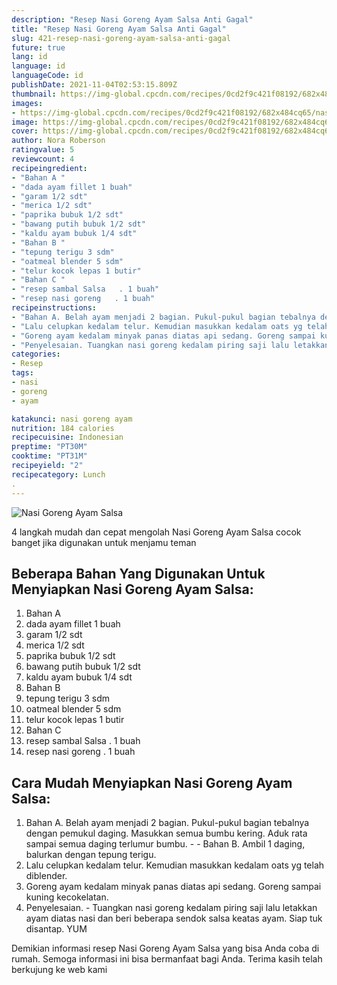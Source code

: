 ```yaml
---
description: "Resep Nasi Goreng Ayam Salsa Anti Gagal"
title: "Resep Nasi Goreng Ayam Salsa Anti Gagal"
slug: 421-resep-nasi-goreng-ayam-salsa-anti-gagal
future: true
lang: id
language: id
languageCode: id
publishDate: 2021-11-04T02:53:15.809Z 
thumbnail: https://img-global.cpcdn.com/recipes/0cd2f9c421f08192/682x484cq65/nasi-goreng-ayam-salsa-foto-resep-utama.png
images:
- https://img-global.cpcdn.com/recipes/0cd2f9c421f08192/682x484cq65/nasi-goreng-ayam-salsa-foto-resep-utama.png
image: https://img-global.cpcdn.com/recipes/0cd2f9c421f08192/682x484cq65/nasi-goreng-ayam-salsa-foto-resep-utama.png
cover: https://img-global.cpcdn.com/recipes/0cd2f9c421f08192/682x484cq65/nasi-goreng-ayam-salsa-foto-resep-utama.png
author: Nora Roberson
ratingvalue: 5
reviewcount: 4
recipeingredient:
- "Bahan A "
- "dada ayam fillet 1 buah"
- "garam 1/2 sdt"
- "merica 1/2 sdt"
- "paprika bubuk 1/2 sdt"
- "bawang putih bubuk 1/2 sdt"
- "kaldu ayam bubuk 1/4 sdt"
- "Bahan B "
- "tepung terigu 3 sdm"
- "oatmeal blender 5 sdm"
- "telur kocok lepas 1 butir"
- "Bahan C "
- "resep sambal Salsa   . 1 buah"
- "resep nasi goreng   . 1 buah"
recipeinstructions:
- "Bahan A. Belah ayam menjadi 2 bagian. Pukul-pukul bagian tebalnya dengan pemukul daging. Masukkan semua bumbu kering. Aduk rata sampai semua daging terlumur bumbu.  Bahan B. Ambil 1 daging, balurkan dengan tepung terigu."
- "Lalu celupkan kedalam telur. Kemudian masukkan kedalam oats yg telah diblender."
- "Goreng ayam kedalam minyak panas diatas api sedang. Goreng sampai kuning kecokelatan."
- "Penyelesaian. Tuangkan nasi goreng kedalam piring saji lalu letakkan ayam diatas nasi dan beri beberapa sendok salsa keatas ayam. Siap tuk disantap. YUM"
categories:
- Resep
tags:
- nasi
- goreng
- ayam

katakunci: nasi goreng ayam 
nutrition: 184 calories
recipecuisine: Indonesian
preptime: "PT30M"
cooktime: "PT31M"
recipeyield: "2"
recipecategory: Lunch
. 
---
```



![Nasi Goreng Ayam Salsa](https://img-global.cpcdn.com/recipes/0cd2f9c421f08192/682x484cq65/nasi-goreng-ayam-salsa-foto-resep-utama.png)

4 langkah mudah dan cepat mengolah  Nasi Goreng Ayam Salsa cocok banget jika digunakan untuk menjamu teman

<!--inarticleads1-->

## Beberapa Bahan Yang Digunakan Untuk Menyiapkan Nasi Goreng Ayam Salsa:

1. Bahan A 
1. dada ayam fillet 1 buah
1. garam 1/2 sdt
1. merica 1/2 sdt
1. paprika bubuk 1/2 sdt
1. bawang putih bubuk 1/2 sdt
1. kaldu ayam bubuk 1/4 sdt
1. Bahan B 
1. tepung terigu 3 sdm
1. oatmeal blender 5 sdm
1. telur kocok lepas 1 butir
1. Bahan C 
1. resep sambal Salsa   . 1 buah
1. resep nasi goreng   . 1 buah



<!--inarticleads2-->

## Cara Mudah Menyiapkan Nasi Goreng Ayam Salsa:

1. Bahan A. Belah ayam menjadi 2 bagian. Pukul-pukul bagian tebalnya dengan pemukul daging. Masukkan semua bumbu kering. Aduk rata sampai semua daging terlumur bumbu. -  - Bahan B. Ambil 1 daging, balurkan dengan tepung terigu.
1. Lalu celupkan kedalam telur. Kemudian masukkan kedalam oats yg telah diblender.
1. Goreng ayam kedalam minyak panas diatas api sedang. Goreng sampai kuning kecokelatan.
1. Penyelesaian. - Tuangkan nasi goreng kedalam piring saji lalu letakkan ayam diatas nasi dan beri beberapa sendok salsa keatas ayam. Siap tuk disantap. YUM




Demikian informasi  resep Nasi Goreng Ayam Salsa   yang bisa Anda coba di rumah. Semoga informasi ini bisa bermanfaat bagi Anda. Terima kasih telah berkujung ke web kami
